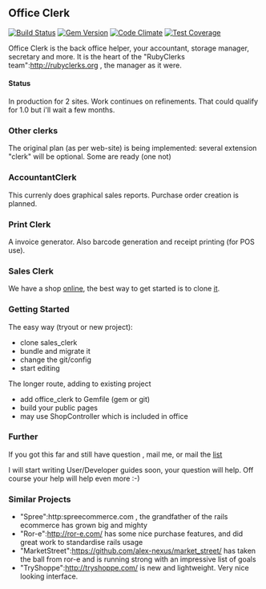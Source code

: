 ## Office Clerk
[![Build Status](https://travis-ci.org/rubyclerks/office_clerk.svg?branch=master)](https://travis-ci.org/rubyclerks/office_clerk)
[![Gem Version](https://badge.fury.io/rb/office_clerk.svg)](http://badge.fury.io/rb/office_clerk)
[![Code Climate](https://codeclimate.com/github/rubyclerks/office_clerk/badges/gpa.svg)](https://codeclimate.com/github/rubyclerks/office_clerk)
[![Test Coverage](https://codeclimate.com/github/rubyclerks/office_clerk/badges/coverage.svg)](https://codeclimate.com/github/rubyclerks/office_clerk)

Office Clerk is the back office helper, your accountant, storage manager, secretary and more. It is the heart of the "RubyClerks team":http://rubyclerks.org , the manager as it were.

####  Status

In production for 2 sites. Work continues on refinements. That could qualify for 1.0 but i'll wait a few months. 

### Other clerks

The original plan (as per web-site) is being implemented: several extension "clerk" will be optional. Some are ready (one not)

### AccountantClerk

This currenly does graphical sales reports. Purchase order creation is planned.

### Print Clerk

A invoice generator. Also barcode generation and receipt printing (for POS use).

### Sales Clerk

We have a shop [online](http://auringostaitaan.fi/), the best way to get started is to clone [it](https://github.com/rubyclerks/sales_clerk).

### Getting Started

The easy way (tryout or new project):

- clone sales_clerk
- bundle and migrate it
- change the git/config 
- start editing

The longer route, adding to existing project

- add office_clerk  to Gemfile (gem or git)
- build your public pages
- may use ShopController which is included in office

### Further

If you got this far and still have question , mail me, or mail the [list](https://groups.google.com/forum/#!forum/rubyclerks)

I will start writing User/Developer guides soon, your question will help. Off course your help will help even more :-)

### Similar Projects

 * "Spree":http:spreecommerce.com , the grandfather of the rails ecommerce has grown big and mighty
 * "Ror-e":http://ror-e.com/ has some nice purchase features, and did great work to standardise rails usage
 * "MarketStreet":https://github.com/alex-nexus/market_street/ has taken the ball from ror-e and is running strong with an impressive list of goals
 * "TryShoppe":http://tryshoppe.com/ is new and lightweight. Very nice looking interface.
 
